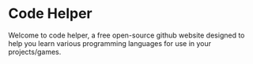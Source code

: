 # Code Helper
Welcome to code helper, a free open-source github website designed to help you learn various programming languages for use in your projects/games.
